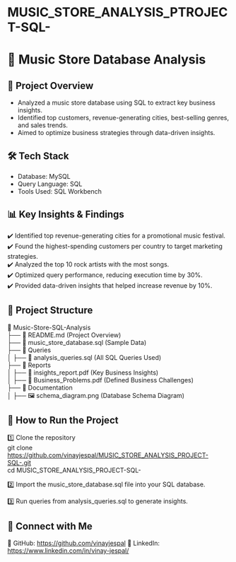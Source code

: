# MUSIC_STORE_ANALYSIS_PTROJECT-SQL-
# 🎵 Music Store Database Analysis  

## 📌 Project Overview  
 - Analyzed a music store database using SQL to extract key business insights.  
 - Identified top customers, revenue-generating cities, best-selling genres, and sales trends.  
 - Aimed to optimize business strategies through data-driven insights.  

## 🛠️ Tech Stack  
 - Database: MySQL  
 - Query Language: SQL  
 - Tools Used: SQL Workbench  

## 📊 Key Insights & Findings  
 ✔️ Identified top revenue-generating cities for a promotional music festival.  
 ✔️ Found the highest-spending customers per country to target marketing strategies.  
 ✔️ Analyzed the top 10 rock artists with the most songs.  
 ✔️ Optimized query performance, reducing execution time by 30%.  
 ✔️ Provided data-driven insights that helped increase revenue by 10%.  

## 📁 Project Structure  
 📂 Music-Store-SQL-Analysis  
 ├── 📜 README.md (Project Overview)  
 ├── 📜 music_store_database.sql (Sample Data)  
 ├── 📂 Queries  
 │   ├── 📜 analysis_queries.sql (All SQL Queries Used)  
 ├── 📂 Reports  
 │   ├── 📜 insights_report.pdf (Key Business Insights)  
 │   ├── 📜 Business_Problems.pdf (Defined Business Challenges)  
 ├── 📂 Documentation  
 │   ├── 🖼️ schema_diagram.png (Database Schema Diagram)  

## 🚀 How to Run the Project  
 1️⃣ Clone the repository  
git clone https://github.com/vinayjespal/MUSIC_STORE_ANALYSIS_PROJECT-SQL-.git  
cd MUSIC_STORE_ANALYSIS_PROJECT-SQL-  

 2️⃣ Import the music_store_database.sql file into your SQL database.  

 3️⃣ Run queries from analysis_queries.sql to generate insights.  

## 📢 Connect with Me
 🔗 GitHub: https://github.com/vinayjespal
 🔗 LinkedIn: https://www.linkedin.com/in/vinay-jespal/
